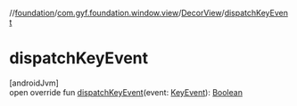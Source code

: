 //[foundation](../../../index.md)/[com.gyf.foundation.window.view](../index.md)/[DecorView](index.md)/[dispatchKeyEvent](dispatch-key-event.md)

# dispatchKeyEvent

[androidJvm]\
open override fun [dispatchKeyEvent](dispatch-key-event.md)(event: [KeyEvent](https://developer.android.com/reference/kotlin/android/view/KeyEvent.html)): [Boolean](https://kotlinlang.org/api/core/kotlin-stdlib/kotlin/-boolean/index.html)